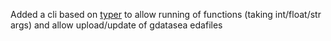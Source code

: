 Added a cli based on [typer](https://typer.tiangolo.com) to allow running of functions (taking int/float/str args) and allow upload/update of gdatasea edafiles